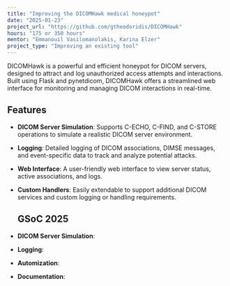 ```yaml
---
title: "Improving the DICOMHawk medical honeypot"
date: "2025-01-23"
project_url: "https://github.com/gtheodoridis/DICOMHawk"
hours: "175 or 350 hours"
mentor: "Emmanouil Vasilomanolakis, Karina Elzer"
project_type: "Improving an existing tool"
---
```


DICOMHawk is a powerful and efficient honeypot for DICOM servers, designed to attract and log unauthorized access attempts and interactions. Built using Flask and pynetdicom, DICOMHawk offers a streamlined web interface for monitoring and managing DICOM interactions in real-time.

## Features

- **DICOM Server Simulation**: Supports C-ECHO, C-FIND, and C-STORE operations to simulate a realistic DICOM server environment.
- **Logging**: Detailed logging of DICOM associations, DIMSE messages, and event-specific data to track and analyze potential attacks.
- **Web Interface**: A user-friendly web interface to view server status, active associations, and logs.
- **Custom Handlers**: Easily extendable to support additional DICOM services and custom logging or handling requirements.

  ## GSoC 2025

- **DICOM Server Simulation**: 
- **Logging**: 
- **Automization**: 
- **Documentation**: 
